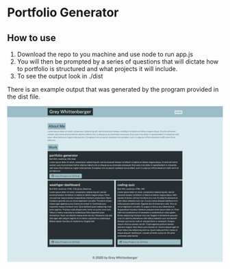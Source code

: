 # Portfolio Generator


## How to use
<ol>
<li>Download the repo to you machine and use node to run app.js</li>
<li>You will then be prompted by a series of questions that will dictate how to portfolio is structured and what projects it will include.</li>
<li>To see the output look in ./dist</li>
</ol>

There is an example output that was generated by the program provided in the dist file.

![Generated page](https://github.com/Grey-Whitt/portfolio-generator/blob/master/src/fullsite.png)